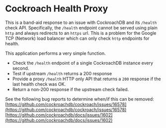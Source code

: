 # Cockroach Health Proxy

This is a band-aid response to an issue with CockroachDB
and its `/health` check API. Specifically, the `/health`
endpoint cannot be served using plain `http` and always
redirects to an `https` url. This is a problem for the
Google TCP (Network) load balancer which can only
check `http` endpoints for health.

This application performs a very simple function.

* Check the `/health` endpoint of a single CockroachDB instance every second.
* Test if upstream `/health` returns a 200 response
* Provide a proxy `/health` HTTP only API that returns a `200` response if the last health check was OK.
* Return a non-200 response if the upstream check failed.

See the following bug reports to determine when/if this can be removed:
[https://github.com/cockroachdb/cockroach/issues/16578](https://github.com/cockroachdb/cockroach/issues/16578)
[https://github.com/cockroachdb/docs/issues/1602](https://github.com/cockroachdb/docs/issues/1602)
